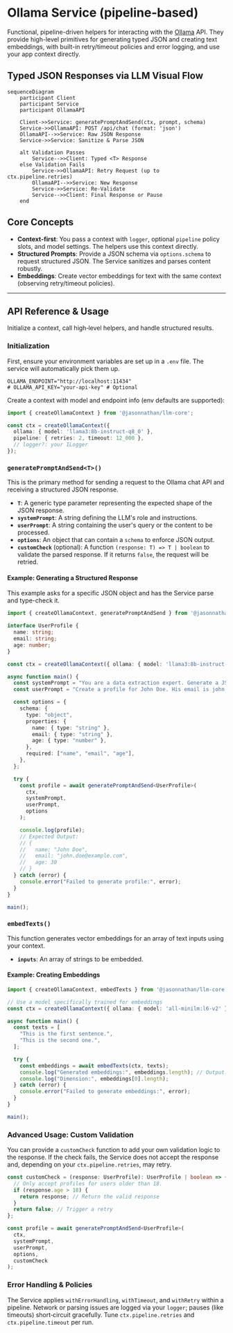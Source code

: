 # Ollama Service (pipeline-based)

Functional, pipeline-driven helpers for interacting with the [Ollama](https://ollama.com/) API. They provide high-level primitives for generating typed JSON and creating text embeddings, with built-in retry/timeout policies and error logging, and use your app context directly.

## Typed JSON Responses via LLM Visual Flow

```mermaid
sequenceDiagram
    participant Client
    participant Service
    participant OllamaAPI

    Client->>Service: generatePromptAndSend(ctx, prompt, schema)
    Service->>OllamaAPI: POST /api/chat (format: 'json')
    OllamaAPI-->>Service: Raw JSON Response
    Service->>Service: Sanitize & Parse JSON

    alt Validation Passes
        Service-->>Client: Typed <T> Response
    else Validation Fails
        Service->>OllamaAPI: Retry Request (up to ctx.pipeline.retries)
        OllamaAPI-->>Service: New Response
        Service->>Service: Re-Validate
        Service-->>Client: Final Response or Pause
    end

```

## Core Concepts

- **Context-first**: You pass a context with `logger`, optional `pipeline` policy slots, and model settings. The helpers use this context directly.
- **Structured Prompts**: Provide a JSON schema via `options.schema` to request structured JSON. The Service sanitizes and parses content robustly.
- **Embeddings**: Create vector embeddings for text with the same context (observing retry/timeout policies).

---

## API Reference & Usage

Initialize a context, call high‑level helpers, and handle structured results.

### Initialization

First, ensure your environment variables are set up in a `.env` file. The service will automatically pick them up.

```env
OLLAMA_ENDPOINT="http://localhost:11434"
# OLLAMA_API_KEY="your-api-key" # Optional
```

Create a context with model and endpoint info (env defaults are supported):

```typescript
import { createOllamaContext } from '@jasonnathan/llm-core';

const ctx = createOllamaContext({
  ollama: { model: 'llama3:8b-instruct-q8_0' },
  pipeline: { retries: 2, timeout: 12_000 },
  // logger?: your ILogger
});
```

### `generatePromptAndSend<T>()`

This is the primary method for sending a request to the Ollama chat API and receiving a structured JSON response.

- **`T`**: A generic type parameter representing the expected shape of the JSON response.
- **`systemPrompt`**: A string defining the LLM's role and instructions.
- **`userPrompt`**: A string containing the user's query or the content to be processed.
- **`options`**: An object that can contain a `schema` to enforce JSON output.
- **`customCheck`** (optional): A function `(response: T) => T | boolean` to validate the parsed response. If it returns `false`, the request will be retried.

#### Example: Generating a Structured Response

This example asks for a specific JSON object and has the Service parse and type-check it.

```typescript
import { createOllamaContext, generatePromptAndSend } from '@jasonnathan/llm-core';

interface UserProfile {
  name: string;
  email: string;
  age: number;
}

const ctx = createOllamaContext({ ollama: { model: 'llama3:8b-instruct-q8_0' } });

async function main() {
  const systemPrompt = "You are a data extraction expert. Generate a JSON object from the user's text.";
  const userPrompt = "Create a profile for John Doe. His email is john.doe@example.com and he is 30 years old.";

  const options = {
    schema: {
      type: "object",
      properties: {
        name: { type: "string" },
        email: { type: "string" },
        age: { type: "number" },
      },
      required: ["name", "email", "age"],
    },
  };

  try {
    const profile = await generatePromptAndSend<UserProfile>(
      ctx,
      systemPrompt,
      userPrompt,
      options
    );

    console.log(profile);
    // Expected Output:
    // {
    //   name: "John Doe",
    //   email: "john.doe@example.com",
    //   age: 30
    // }
  } catch (error) {
    console.error("Failed to generate profile:", error);
  }
}

main();
```

### `embedTexts()`

This function generates vector embeddings for an array of text inputs using your context.

- **`inputs`**: An array of strings to be embedded.

#### Example: Creating Embeddings

```typescript
import { createOllamaContext, embedTexts } from '@jasonnathan/llm-core';

// Use a model specifically trained for embeddings
const ctx = createOllamaContext({ ollama: { model: 'all-minilm:l6-v2' } });

async function main() {
  const texts = [
    "This is the first sentence.",
    "This is the second one.",
  ];

  try {
    const embeddings = await embedTexts(ctx, texts);
    console.log("Generated embeddings:", embeddings.length); // Output: 2
    console.log("Dimension:", embeddings[0].length);
  } catch (error) {
    console.error("Failed to generate embeddings:", error);
  }
}

main();
```

### Advanced Usage: Custom Validation

You can provide a `customCheck` function to add your own validation logic to the response. If the check fails, the Service does not accept the response and, depending on your `ctx.pipeline.retries`, may retry.

```typescript
const customCheck = (response: UserProfile): UserProfile | boolean => {
  // Only accept profiles for users older than 18.
  if (response.age > 18) {
    return response; // Return the valid response
  }
  return false; // Trigger a retry
};

const profile = await generatePromptAndSend<UserProfile>(
  ctx,
  systemPrompt,
  userPrompt,
  options,
  customCheck
);
```

### Error Handling & Policies

The Service applies `withErrorHandling`, `withTimeout`, and `withRetry` within a pipeline. Network or parsing issues are logged via your `logger`; pauses (like timeouts) short‑circuit gracefully. Tune `ctx.pipeline.retries` and `ctx.pipeline.timeout` per run.
